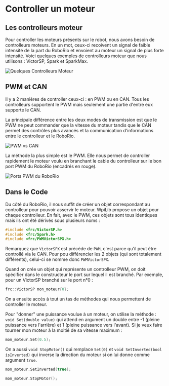 # Controller un moteur

## Les controlleurs moteur

Pour controller les moteurs présents sur le robot, nous avons besoin de controlleurs moteurs. En un mot, ceux-ci recoivent un signal de faible intensité de la part du RoboRio et envoient au moteur un signal de plus forte intensité. Voici quelques exemples de controlleurs moteur que nous utilisons : VictorSP, Spark et SparkMax.

![Quelques Controlleurs Moteur](Controllers.jpg)

## PWM et CAN

Il y a 2 manières de controller ceux-ci : en PWM ou en CAN. Tous les controlleurs supportent le PWM mais seulement une partie d'entre eux supporte le CAN.

La principale différence entre les deux modes de transmission est que le PWM ne peut commander que la vitesse du moteur tandis que le CAN permet des contrôles plus avancés et la communication d'informations entre le controlleur et le RoboRio.

![PWM vs CAN](CanPwm.jpg)

La méthode la plus simple est le PWM. Elle nous permet de controller rapidement le moteur voulu en branchant le cable du controlleur sur le bon port PWM du RoboRio (encadrés en rouge).

![Ports PWM du RoboRio](RoboRio.jpg)

## Dans le Code

Du côté du RoboRio, il nous suffit de créer un objet correspondant au controlleur pour pouvoir asservir le moteur. WpiLib propose un objet pour chaque controlleur. En fait, avec le PWM, ces objets sont tous identiques mais ils ont été dérivés sous plusieurs noms :
```c++
#include <frc/VictorSP.h>
#include <frc/Spark.h>
#include <frc/PWMVictorSPX.h>
```
Remarquez que `VictorSPX` est précéde de `PWM`, c'est parce qu'il peut être controllé via le CAN. Pour pou différencier les 2 objets (qui sont totalement différents), celui-ci se nomme donc `PWMVictorSPX`.

Quand on crée un objet qui représente un controlleur PWM, on doit spécifier dans le constructeur le port sur lequel il est branché. Par exemple, pour un VictorSP branché sur le port n°0 :
```c++
frc::VictorSP mon_moteur{0};
```

On a ensuite accès à tout un tas de méthodes qui nous permettent de controller le moteur.

Pour "donner" une puissance voulue à un moteur, on utilise la méthode : `void Set(double value)` qui attend en argument un double entre -1 (pleine puissance vers l'arrière) et 1 (pleine puissance vers l'avant). Si je veux faire tourner mon moteur à la moitié de sa vitesse maximum :
```c++
mon_moteur.Set(0.5);
```

On a aussi `void StopMotor()` qui remplace `Set(0)` et `void SetInverted(bool isInverted)` qui inverse la direction du moteur si on lui donne comme argument `true`.
```c++
mon_moteur.SetInverted(true);

mon_moteur.StopMotor();
```